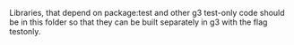 Libraries, that depend on package:test and other g3 test-only code
should be in this folder so that
they can be built separately in g3 with the flag testonly.
